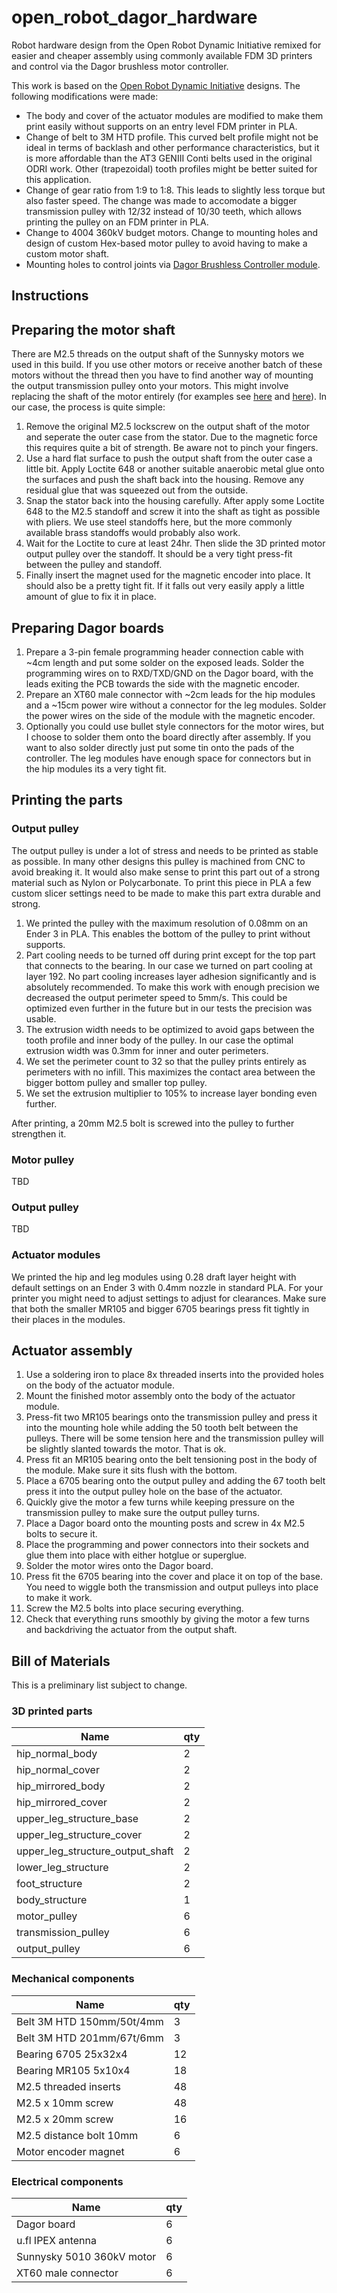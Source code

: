 # open_robot_dagor_hardware

Robot hardware design from the Open Robot Dynamic Initiative remixed for easier and cheaper assembly using commonly available FDM 3D printers and control via the Dagor brushless motor controller.

This work is based on the [Open Robot Dynamic Initiative](https://github.com/open-dynamic-robot-initiative/open_robot_actuator_hardware) designs. The following modifications were made:

  - The body and cover of the actuator modules are modified to make them print easily without supports on an entry level FDM printer in PLA.
  - Change of belt to 3M HTD profile. This curved belt profile might not be ideal in terms of backlash and other performance characteristics, but it is more affordable than the AT3 GENIII Conti belts used in the original ODRI work. Other (trapezoidal) tooth profiles might be better suited for this application.
  - Change of gear ratio from 1:9 to 1:8. This leads to slightly less torque but also faster speed. The change was made to accomodate a bigger transmission pulley with 12/32 instead of 10/30 teeth, which allows printing the pulley on an FDM printer in PLA.
  - Change to 4004 360kV budget motors. Change to mounting holes and design of custom Hex-based motor pulley to avoid having to make a custom motor shaft.
  - Mounting holes to control joints via [Dagor Brushless Controller module](https://www.dagor.dev). 

## Instructions

## Preparing the motor shaft

There are M2.5 threads on the output shaft of the Sunnysky motors we used in this build. If you use other motors or receive another batch of these motors without the thread then you have to find another way of mounting the output transmission pulley onto your motors. This might involve replacing the shaft of the motor entirely (for examples see [here](https://github.com/open-dynamic-robot-initiative/open_robot_actuator_hardware/blob/master/mechanics/actuator_module_v1/details/details_motor_shaft_preparation.md) and [here](https://youtu.be/HwWZw7wfN_k?t=182)). In our case, the process is quite simple:

 1. Remove the original M2.5 lockscrew on the output shaft of the motor and seperate the outer case from the stator. Due to the magnetic force this requires quite a bit of strength. Be aware not to pinch your fingers.
 2. Use a hard flat surface to push the output shaft from the outer case a little bit. Apply Loctite 648 or another suitable anaerobic metal glue onto the surfaces and push the shaft back into the housing. Remove any residual glue that was squeezed out from the outside.
 3. Snap the stator back into the housing carefully. After apply some Loctite 648 to the M2.5 standoff and screw it into the shaft as tight as possible with pliers. We use steel standoffs here, but the more commonly available brass standoffs would probably also work.
 4. Wait for the Loctite to cure at least 24hr. Then slide the 3D printed motor output pulley over the standoff. It should be a very tight press-fit between the pulley and standoff.
 5. Finally insert the magnet used for the magnetic encoder into place. It should also be a pretty tight fit. If it falls out very easily apply a little amount of glue to fix it in place.


## Preparing Dagor boards

 1. Prepare a 3-pin female programming header connection cable with ~4cm length and put some solder on the exposed leads. Solder the programming wires on to RXD/TXD/GND on the Dagor board, with the leads exiting the PCB towards the side with the magnetic encoder. 
 2.  Prepare an XT60 male connector with ~2cm leads for the hip modules and a ~15cm power wire without a connector for the leg modules. Solder the power wires on the side of the module with the magnetic encoder.
 3. Optionally you could use bullet style connectors for the motor wires, but I choose to solder them onto the board directly after assembly. If you want to also solder directly just put some tin onto the pads of the controller. The leg modules have enough space for connectors but in the hip modules its a very tight fit.

## Printing the parts

### Output pulley

The output pulley is under a lot of stress and needs to be printed as stable as possible. In many other designs this pulley is machined from CNC to avoid breaking it. It would also make sense to print this part out of a strong material such as Nylon or Polycarbonate. To print this piece in PLA a few custom slicer settings need to be made to make this part extra durable and strong.

1. We printed the pulley with the maximum resolution of 0.08mm on an Ender 3 in PLA. This enables the bottom of the pulley to print without supports.
2. Part cooling needs to be turned off during print except for the top part that connects to the bearing. In our case we turned on part cooling at layer 192. No part cooling increases layer adhesion significantly and is absolutely recommended. To make this work with enough precision we decreased the output perimeter speed to 5mm/s. This could be optimized even further in the future but in our tests the precision was usable.
3. The extrusion width needs to be optimized to avoid gaps between the tooth profile and inner body of the pulley. In our case the optimal extrusion width was 0.3mm for inner and outer perimeters.
4. We set the perimeter count to 32 so that the pulley prints entirely as perimeters with no infill. This maximizes the contact area between the bigger bottom pulley and smaller top pulley.
5. We set the extrusion multiplier to 105% to increase layer bonding even further.

After printing, a 20mm M2.5 bolt is screwed into the pulley to further strengthen it.

### Motor pulley
TBD

### Output pulley
TBD

### Actuator modules

We printed the hip and leg modules using 0.28 draft layer height with default settings on an Ender 3 with 0.4mm nozzle in standard PLA. For your printer you might need to adjust settings to adjust for clearances. Make sure that both the smaller MR105 and bigger 6705 bearings press fit tightly in their places in the modules.

## Actuator assembly

1. Use a soldering iron to place 8x threaded inserts into the provided holes on the body of the actuator module.
2. Mount the finished motor assembly onto the body of the actuator module.
3. Press-fit two MR105 bearings onto the transmission pulley and press it into the mounting hole while adding the 50 tooth belt between the pulleys. There will be some tension here and the transmission pulley will be slightly slanted towards the motor. That is ok.
4. Press fit an MR105 bearing onto the belt tensioning post in the body of the module. Make sure it sits flush with the bottom.
5. Place a 6705 bearing onto the output pulley and adding the 67 tooth belt press it into the output pulley hole on the base of the actuator.
6. Quickly give the motor a few turns while keeping pressure on the transmission pulley to make sure the output pulley turns.
7. Place a Dagor board onto the mounting posts and screw in 4x M2.5 bolts to secure it.
8. Place the programming and power connectors into their sockets and glue them into place with either hotglue or superglue.
9. Solder the motor wires onto the Dagor board.
10. Press fit the 6705 bearing into the cover and place it on top of the base. You need to wiggle both the transmission and output pulleys into place to make it work.
11. Screw the M2.5 bolts into place securing everything.
12. Check that everything runs smoothly by giving the motor a few turns and backdriving the actuator from the output shaft.




## Bill of Materials

This is a preliminary list subject to change.

### 3D printed parts

| Name 							  | qty |
| --- | --- |
| hip_normal_body					| 2 |
| hip_normal_cover					| 2 |
| hip_mirrored_body					| 2 |
| hip_mirrored_cover				| 2 |
| upper_leg_structure_base			| 2 |
| upper_leg_structure_cover			| 2 |
| upper_leg_structure_output_shaft	| 2 |
| lower_leg_structure				| 2 |
| foot_structure					| 2 |
| body_structure					| 1 |
| motor_pulley						| 6 |
| transmission_pulley				| 6 |
| output_pulley						| 6 |

### Mechanical components

| Name 							| qty  |
| --- | --- |
| Belt 3M HTD 150mm/50t/4mm 	| 3    |
| Belt 3M HTD 201mm/67t/6mm		| 3    |
| Bearing 6705 25x32x4			| 12   |
| Bearing MR105 5x10x4			| 18   |
| M2.5 threaded inserts			| 48   |
| M2.5 x 10mm screw				| 48   |
| M2.5 x 20mm screw				| 16   |
| M2.5 distance bolt 10mm		| 6    |
| Motor encoder magnet   		| 6    |

### Electrical components

| Name 							| qty  |
| --- | --- |
| Dagor board 					| 6    |
| u.fl IPEX antenna  			| 6    |
| Sunnysky 5010 360kV motor		| 6    |
| XT60 male connector			| 6    |

